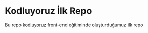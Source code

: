 # Kodluyoruz İlk Repo
Bu repo [kodluyoruz](www.kodluyoruz.com) front-end eğitiminde oluşturduğumuz ilk repo
